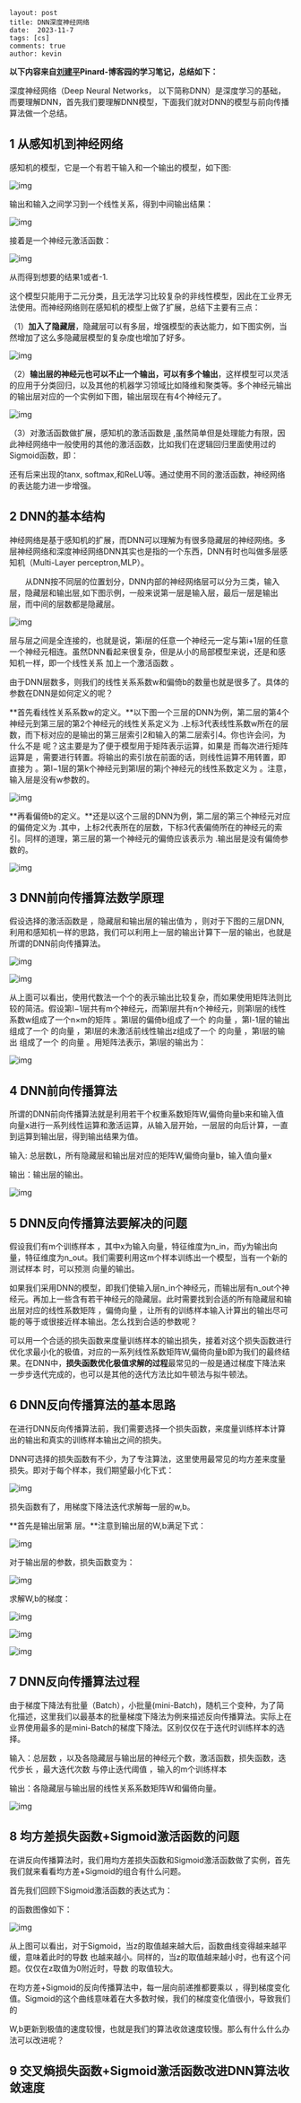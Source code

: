 

```
layout: post
title: DNN深度神经网络
date:  2023-11-7
tags: [cs]
comments: true
author: kevin
```

**以下内容来自[刘建平](https://link.zhihu.com/?target=http%3A//www.cnblogs.com/pinard/)Pinard-博客园的学习笔记，总结如下：**

深度神经网络（Deep Neural Networks， 以下简称DNN）是深度学习的基础，而要理解DNN，首先我们要理解DNN模型，下面我们就对DNN的模型与前向传播算法做一个总结。

## **1 从感知机到神经网络**

感知机的模型，它是一个有若干输入和一个输出的模型，如下图:

![img](https://pic1.zhimg.com/80/v2-8309413cef2521d53a8e0f8b82bc0e0c_1440w.webp)

输出和输入之间学习到一个线性关系，得到中间输出结果：

![img](https://pic4.zhimg.com/80/v2-91698dfe8a2cbf280d728fcda98dc6fb_1440w.webp)

接着是一个神经元激活函数：

![img](https://pic3.zhimg.com/80/v2-8d892ca795f7ef652b1b63a0f2335052_1440w.webp)

从而得到想要的结果1或者-1.

这个模型只能用于二元分类，且无法学习比较复杂的非线性模型，因此在工业界无法使用。而神经网络则在感知机的模型上做了扩展，总结下主要有三点：

（1）**加入了隐藏层**，隐藏层可以有多层，增强模型的表达能力，如下图实例，当然增加了这么多隐藏层模型的复杂度也增加了好多。

![img](https://pic3.zhimg.com/80/v2-ccaa2c07cfe1db5fcfbdb2a5829c58ca_1440w.webp)

（2）**输出层的神经元也可以不止一个输出，可以有多个输出**，这样模型可以灵活的应用于分类回归，以及其他的机器学习领域比如降维和聚类等。多个神经元输出的输出层对应的一个实例如下图，输出层现在有4个神经元了。

![img](https://pic2.zhimg.com/80/v2-4371e69571283b1bc4c2515e1af66f71_1440w.webp)

（3）对激活函数做扩展，感知机的激活函数是 ,虽然简单但是处理能力有限，因此神经网络中一般使用的其他的激活函数，比如我们在逻辑回归里面使用过的Sigmoid函数，即：



还有后来出现的tanx, softmax,和ReLU等。通过使用不同的激活函数，神经网络的表达能力进一步增强。

## **2 DNN的基本结构**

神经网络是基于感知机的扩展，而DNN可以理解为有很多隐藏层的神经网络。多层神经网络和深度神经网络DNN其实也是指的一个东西，DNN有时也叫做多层感知机（Multi-Layer perceptron,MLP）。

　　从DNN按不同层的位置划分，DNN内部的神经网络层可以分为三类，输入层，隐藏层和输出层,如下图示例，一般来说第一层是输入层，最后一层是输出层，而中间的层数都是隐藏层。

![img](https://pic4.zhimg.com/80/v2-1afa0c7d95bea01c038d82deca9d683b_1440w.webp)

层与层之间是全连接的，也就是说，第i层的任意一个神经元一定与第i+1层的任意一个神经元相连。虽然DNN看起来很复杂，但是从小的局部模型来说，还是和感知机一样，即一个线性关系 加上一个激活函数 。

由于DNN层数多，则我们的线性关系系数w和偏倚b的数量也就是很多了。具体的参数在DNN是如何定义的呢？

**首先看线性关系系数w的定义。**以下图一个三层的DNN为例，第二层的第4个神经元到第三层的第2个神经元的线性关系定义为 .上标3代表线性系数w所在的层数，而下标对应的是输出的第三层索引2和输入的第二层索引4。你也许会问，为什么不是 呢？这主要是为了便于模型用于矩阵表示运算，如果是 而每次进行矩阵运算是 ，需要进行转置。将输出的索引放在前面的话，则线性运算不用转置，即直接为 。第l−1层的第k个神经元到第l层的第j个神经元的线性系数定义为 。注意，输入层是没有w参数的。

![img](https://pic2.zhimg.com/80/v2-64f27adb53a7a8f142b40462ac977c61_1440w.webp)

**再看偏倚b的定义。**还是以这个三层的DNN为例，第二层的第三个神经元对应的偏倚定义为 .其中，上标2代表所在的层数，下标3代表偏倚所在的神经元的索引。同样的道理，第三层的第一个神经元的偏倚应该表示为 .输出层是没有偏倚参数的。

![img](https://pic1.zhimg.com/80/v2-21fc3ed328124c126b9db46f766524b4_1440w.webp)

## **3 DNN前向传播算法数学原理**

假设选择的激活函数是 ，隐藏层和输出层的输出值为 ，则对于下图的三层DNN,利用和感知机一样的思路，我们可以利用上一层的输出计算下一层的输出，也就是所谓的DNN前向传播算法。

![img](https://pic4.zhimg.com/80/v2-fe629aacecd2632fe375ea3b4e8184e7_1440w.webp)

![img](https://pic4.zhimg.com/80/v2-5bfc2403fcb0a7c1c5af728e8ff15fdb_1440w.webp)

从上面可以看出，使用代数法一个个的表示输出比较复杂，而如果使用矩阵法则比较的简洁。假设第l−1层共有m个神经元，而第l层共有n个神经元，则第l层的线性系数w组成了一个n×m的矩阵 。第l层的偏倚b组成了一个 的向量 ，第l-1层的输出 组成了一个 的向量 ，第l层的未激活前线性输出z组成了一个 的向量 ，第l层的输出 组成了一个 的向量 。用矩阵法表示，第l层的输出为：

![img](https://pic2.zhimg.com/80/v2-8946f3d8e49373716c622ebff2540ca9_1440w.webp)

## **4 DNN前向传播算法**

所谓的DNN前向传播算法就是利用若干个权重系数矩阵W,偏倚向量b来和输入值向量x进行一系列线性运算和激活运算，从输入层开始，一层层的向后计算，一直到运算到输出层，得到输出结果为值。

输入: 总层数L，所有隐藏层和输出层对应的矩阵W,偏倚向量b，输入值向量x

输出：输出层的输出。

![img](https://pic1.zhimg.com/80/v2-1543466ea9e7856e8cad97321347c588_1440w.webp)

## **5 DNN反向传播算法要解决的问题**

假设我们有m个训练样本 ，其中x为输入向量，特征维度为n_in，而y为输出向量，特征维度为n_out。我们需要利用这m个样本训练出一个模型，当有一个新的测试样本 时，可以预测 向量的输出。

如果我们采用DNN的模型，即我们使输入层n_in个神经元，而输出层有n_out个神经元。再加上一些含有若干神经元的隐藏层。此时需要找到合适的所有隐藏层和输出层对应的线性系数矩阵 ，偏倚向量 ，让所有的训练样本输入计算出的输出尽可能的等于或很接近样本输出。怎么找到合适的参数呢？

可以用一个合适的损失函数来度量训练样本的输出损失，接着对这个损失函数进行优化求最小化的极值，对应的一系列线性系数矩阵W,偏倚向量b即为我们的最终结果。在DNN中，**损失函数优化极值求解的过程**最常见的一般是通过梯度下降法来一步步迭代完成的，也可以是其他的迭代方法比如牛顿法与拟牛顿法。

## **6 DNN反向传播算法的基本思路**

在进行DNN反向传播算法前，我们需要选择一个损失函数，来度量训练样本计算出的输出和真实的训练样本输出之间的损失。

DNN可选择的损失函数有不少，为了专注算法，这里使用最常见的均方差来度量损失。即对于每个样本，我们期望最小化下式：

![img](https://pic2.zhimg.com/80/v2-cfcbddcc8bb1db7b8dcc802bc67ea669_1440w.webp)

损失函数有了，用梯度下降法迭代求解每一层的w,b。

**首先是输出层第 层。**注意到输出层的W,b满足下式：

![img](https://pic1.zhimg.com/80/v2-3290ce1f8f27004db47eca9caa45d27c_1440w.webp)

对于输出层的参数，损失函数变为：

![img](https://pic4.zhimg.com/80/v2-21f02bf1408d9b970429e3fd5a9e1217_1440w.webp)

求解W,b的梯度：

![img](https://pic3.zhimg.com/80/v2-e690fbccd7fe8894f6626c0a465d3c2e_1440w.webp)

![img](https://pic4.zhimg.com/80/v2-89b800e63c676d1877607b196b64ecdb_1440w.webp)

![img](https://pic1.zhimg.com/80/v2-48e1ea67c928258507ca6814314b42f0_1440w.webp)

## **7 DNN反向传播算法过程**

由于梯度下降法有批量（Batch），小批量(mini-Batch)，随机三个变种，为了简化描述，这里我们以最基本的批量梯度下降法为例来描述反向传播算法。实际上在业界使用最多的是mini-Batch的梯度下降法。区别仅仅在于迭代时训练样本的选择。

输入：总层数 ，以及各隐藏层与输出层的神经元个数，激活函数，损失函数，迭代步长 ，最大迭代次数 与停止迭代阈值 ，输入的m个训练样本

输出：各隐藏层与输出层的线性关系系数矩阵W和偏倚向量。

![img](https://pic4.zhimg.com/80/v2-1581316b33944233af88b967ad2901b7_1440w.webp)

## **8 均方差损失函数+Sigmoid激活函数的问题**

在讲反向传播算法时，我们用均方差损失函数和Sigmoid激活函数做了实例，首先我们就来看看均方差+Sigmoid的组合有什么问题。

首先我们回顾下Sigmoid激活函数的表达式为：



 的函数图像如下：

![img](https://pic1.zhimg.com/80/v2-563f287164d1b833395afe298b228f58_1440w.webp)

从上图可以看出，对于Sigmoid，当z的取值越来越大后，函数曲线变得越来越平缓，意味着此时的导数 也越来越小。同样的，当z的取值越来越小时，也有这个问题。仅仅在z取值为0附近时，导数 的取值较大。

在均方差+Sigmoid的反向传播算法中，每一层向前递推都要乘以 ，得到梯度变化值。Sigmoid的这个曲线意味着在大多数时候，我们的梯度变化值很小，导致我们的

W,b更新到极值的速度较慢，也就是我们的算法收敛速度较慢。那么有什么什么办法可以改进呢？

## **9 交叉熵损失函数+Sigmoid激活函数改进DNN算法收敛速度**
